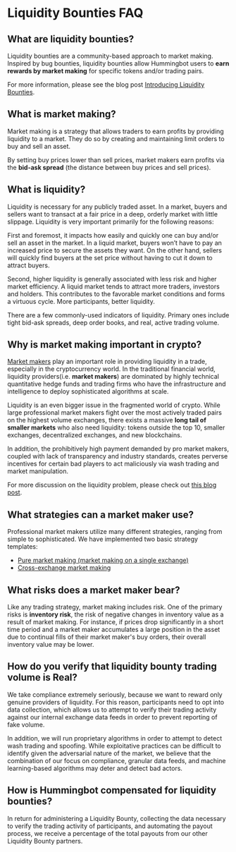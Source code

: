# Liquidity Bounties FAQ

## What are liquidity bounties?
Liquidity bounties are a community-based approach to market making. Inspired by bug bounties, liquidity bounties allow Hummingbot users to **earn rewards by market making** for specific tokens and/or trading pairs. 

For more information, please see the blog post [Introducing Liquidity Bounties](https://www.hummingbot.io/blog/2019-06-introducing-liquidity-bounties-harmony/).

## What is market making?
Market making is a strategy that allows traders to earn profits by providing liquidity to a market. They do so by creating and maintaining limit orders to buy and sell an asset. 

By setting buy prices lower than sell prices, market makers earn profits via the **bid-ask spread** (the distance between buy prices and sell prices).  

## What is liquidity?
Liquidity is necessary for any publicly traded asset. In a market, buyers and sellers want to transact at a fair price in a deep, orderly market with little slippage. Liquidity is very important primarily for the following reasons:

First and foremost, it impacts how easily and quickly one can buy and/or sell an asset in the market. In a liquid market, buyers won’t have to pay an increased price to secure the assets they want. On the other hand, sellers will quickly find buyers at the set price without having to cut it down to attract buyers.

Second, higher liquidity is generally associated with less risk and higher market efficiency. A liquid market tends to attract more traders, investors and holders. This contributes to the favorable market conditions and forms a virtuous cycle. More participants, better liquidity.

There are a few commonly-used indicators of liquidity. Primary ones include tight bid-ask spreads, deep order books, and real, active trading volume.

## Why is market making important in crypto?
<a href="https://en.wikipedia.org/wiki/Market_maker" target="_blank">Market makers</a> play an important role in providing liquidity in a trade, especially in the cryptocurrency world. In the traditional financial world, liquidity providers(i.e. **market makers**) are dominated by highly technical quantitative hedge funds and trading firms who have the infrastructure and intelligence to deploy sophisticated algorithms at scale.

Liquidity is an even bigger issue in the fragmented world of crypto. While large professional market makers fight over the most actively traded pairs on the highest volume exchanges, there exists a massive **long tail of smaller markets** who also need liquidity: tokens outside the top 10, smaller exchanges, decentralized exchanges, and new blockchains. 

In addition, the prohibitively high payment demanded by pro market makers, coupled with lack of transparency and industry standards, creates perverse incentives for certain bad players to act maliciously via wash trading and market manipulation.

For more discussion on the liquidity problem, please check out [this blog post](https://www.hummingbot.io/blog/2019-01-thin-crust-of-liquidity/).

## What strategies can a market maker use?
Professional market makers utilize many different strategies, ranging from simple to sophisticated. We have implemented two basic strategy templates:

- [Pure market making (market making on a single exchange)](https://docs.hummingbot.io/strategies/pure-market-making/)
- [Cross-exchange market making](https://docs.hummingbot.io/strategies/cross-exchange-market-making/)


## What risks does a market maker bear?
Like any trading strategy, market making includes risk. One of the primary risks is **inventory risk**, the risk of negative changes in inventory value as a result of market making. For instance, if prices drop significantly in a short time period and a market maker accumulates a large position in the asset due to continual fills of their market maker's buy orders, their overall inventory value may be lower.

## How do you verify that liquidity bounty trading volume is Real?
We take compliance extremely seriously, because we want to reward only genuine providers of liquidity. For this reason, participants need to opt into data collection, which allows us to attempt to verify their trading activity against our internal exchange data feeds in order to prevent reporting of fake volume. 

In addition, we will run proprietary algorithms in order to attempt to detect wash trading and spoofing. While exploitative practices can be difficult to identify given the adversarial nature of the market, we believe that the combination of our focus on compliance, granular data feeds, and machine learning-based algorithms may deter and detect bad actors.

## How is Hummingbot compensated for liquidity bounties?
In return for administering a Liquidity Bounty, collecting the data necessary to verify the trading activity of participants, and automating the payout process, we receive a percentage of the total payouts from our other Liquidity Bounty partners.
